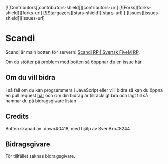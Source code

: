 [![Contributors][contributors-shield]][contributors-url]
[![Forks][forks-shield]][forks-url]
[![Stargazers][stars-shield]][stars-url]
[![Issues][issues-shield]][issues-url]

# Scandi
Scandi är main botten för servern: [Scandi RP | Svensk FiveM RP](https://discord.gg/Er5ZQBKTEA).

Om du stötter på problem med botten så öpppnar du en issue [här](https://github.com/downloador/SvensBot/issues)

## Om du vill bidra

I så fall om du kan programmera i JavaScript eller vill bidra så kan du öppna en pull request [här](https://github.com/downloador/SvensBot/pulls) och om din bidrag är tillräckligt bra och lagt till så hamnar du på bidragsgivare listan

## Credits

Botten skapad av .down#0418, med hjälp av SvenBro#8244

## Bidragsgivare
För tillfället saknas bidragsgivare.
